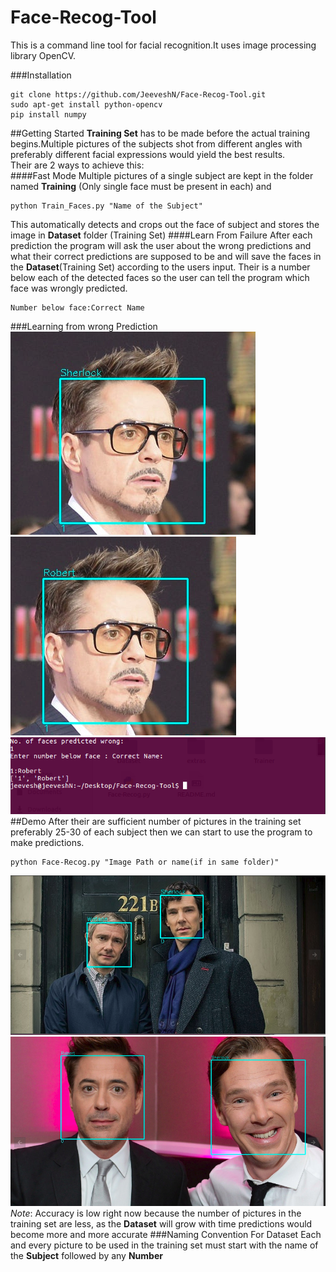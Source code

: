 # Face-Recog-Tool
This is a command line tool for facial recognition.It uses image processing library OpenCV.

###Installation
```
git clone https://github.com/JeeveshN/Face-Recog-Tool.git
sudo apt-get install python-opencv
pip install numpy
```
##Getting Started
**Training Set** has to be made before the actual training begins.Multiple pictures of the subjects shot from different angles with preferably different facial expressions would yield the best results.   
Their are 2 ways to achieve this:  
####Fast Mode
Multiple pictures of a single subject are kept in the folder named **Training** (Only single face must be present in each) and 
```
python Train_Faces.py "Name of the Subject"
```
This automatically detects and crops out the face of subject and stores the image in **Dataset** folder (Training Set)
####Learn From Failure
After each prediction the program will ask the user about the wrong predictions and what their correct predictions are supposed to be and will save the faces in the **Dataset**(Training Set) according to the users input.
Their is a number below each of the detected faces so the user can tell the program which face was wrongly predicted. 
```
Number below face:Correct Name
```
###Learning from wrong Prediction
![](/extras/Selection_017.png?raw=True)   ![](/extras/Selection_019.png?raw=True)  
![](/extras/Selection_018.png?raw=True)   
##Demo
After their are sufficient number of pictures in the training set preferably 25-30 of each subject then we can start to use the program to make predictions.
```
python Face-Recog.py "Image Path or name(if in same folder)"
```
![](/extras/Selection_016.png?raw=True)
![](/extras/2.png?raw=True)
*Note*: Accuracy is low right now because the number of pictures in the training set are less, as the **Dataset** will grow with time predictions would become more and more accurate 
###Naming Convention For Dataset
Each and every picture to be used in the training set must start with the name of the **Subject** followed by any **Number** 
